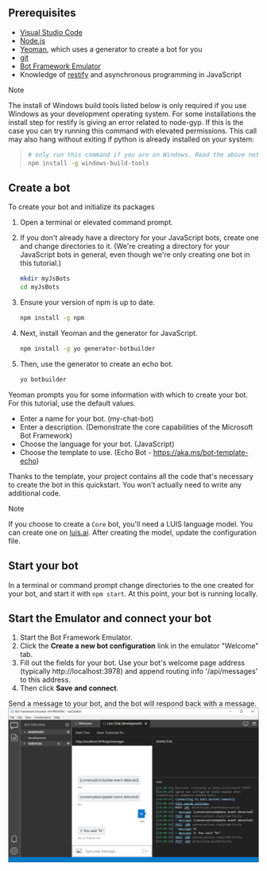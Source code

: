 ## Prerequisites

- [Visual Studio Code](https://www.visualstudio.com/downloads)
- [Node.js](https://nodejs.org/)
- [Yeoman](http://yeoman.io/), which uses a generator to create a bot for you
- [git](https://git-scm.com/)
- [Bot Framework Emulator](https://aka.ms/bot-framework-emulator-readme)
- Knowledge of [restify](http://restify.com/) and asynchronous programming in JavaScript

> [!NOTE]
> The install of Windows build tools listed below is only required if you use Windows as your development operating system.
> For some installations the install step for restify is giving an error related to node-gyp.
> If this is the case you can try running this command with elevated permissions.
> This call may also hang without exiting if python is already installed on your system:

> ```bash
> # only run this command if you are on Windows. Read the above note. 
> npm install -g windows-build-tools
> ```

## Create a bot

To create your bot and initialize its packages

1. Open a terminal or elevated command prompt.
1. If you don't already have a directory for your JavaScript bots, create one and change directories to it. (We're creating a directory for your JavaScript bots in general, even though we're only creating one bot in this tutorial.)

   ```bash
   mkdir myJsBots
   cd myJsBots
   ```

1. Ensure your version of npm is up to date.

   ```bash
   npm install -g npm
   ```

1. Next, install Yeoman and the generator for JavaScript.

   ```bash
   npm install -g yo generator-botbuilder
   ```

1. Then, use the generator to create an echo bot.

   ```bash
   yo botbuilder
   ```

Yeoman prompts you for some information with which to create your bot. For this tutorial, use the default values.

- Enter a name for your bot. (my-chat-bot)
- Enter a description. (Demonstrate the core capabilities of the Microsoft Bot Framework)
- Choose the language for your bot. (JavaScript)
- Choose the template to use. (Echo Bot - https://aka.ms/bot-template-echo)

Thanks to the template, your project contains all the code that's necessary to create the bot in this quickstart. You won't actually need to write any additional code.

> [!NOTE]
> If you choose to create a `Core` bot, you'll need a LUIS language model. You can create one on [luis.ai](https://www.luis.ai). After creating the model, update the configuration file.

## Start your bot

In a terminal or command prompt change directories to the one created for your bot, and start it with `npm start`. At this point, your bot is running locally.

## Start the Emulator and connect your bot

1. Start the Bot Framework Emulator.
2. Click the **Create a new bot configuration** link in the emulator "Welcome" tab. 
3. Fill out the fields for your bot. Use your bot's welcome page address (typically http://localhost:3978) and append routing info '/api/messages' to this address.
4. Then click **Save and connect**.

Send a message to your bot, and the bot will respond back with a message.
![Emulator running](../media/emulator-v4/js-quickstart.png)
